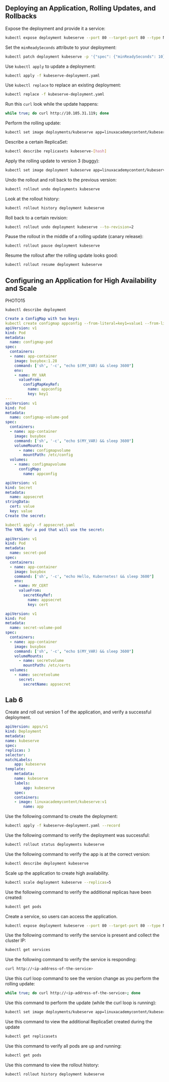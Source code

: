 
## Deploying an Application, Rolling Updates, and Rollbacks

Expose the deployment and provide it a service:

```bash
kubectl expose deployment kubeserve --port 80 --target-port 80 --type NodePort
```

Set the `minReadySeconds` attribute to your deployment:

```bash
kubectl patch deployment kubeserve -p '{"spec": {"minReadySeconds": 10}}'
```

Use `kubectl apply` to update a deployment:

```bash
kubectl apply -f kubeserve-deployment.yaml
```

Use `kubectl replace` to replace an existing deployment:

```bash
kubectl replace -f kubeserve-deployment.yaml
```

Run this `curl` look while the update happens:

```bash
while true; do curl http://10.105.31.119; done
```

Perform the rolling update:

```bash
kubectl set image deployments/kubeserve app=linuxacademycontent/kubeserve:v2 --v 6
```

Describe a certain ReplicaSet:

```bash
kubectl describe replicasets kubeserve-[hash]
```

Apply the rolling update to version 3 (buggy):

```bash
kubectl set image deployment kubeserve app=linuxacademycontent/kubeserve:v3
```

Undo the rollout and roll back to the previous version:

```bash
kubectl rollout undo deployments kubeserve
```

Look at the rollout history:

```bash
kubectl rollout history deployment kubeserve
```

Roll back to a certain revision:

```bash
kubectl rollout undo deployment kubeserve --to-revision=2
```

Pause the rollout in the middle of a rolling update (canary release):

```bash
kubectl rollout pause deployment kubeserve
```

Resume the rollout after the rolling update looks good:

```bash
kubectl rollout resume deployment kubeserve
```

## Configuring an Application for High Availability and Scale

PHOTO15

```kubectl describe deployment```

```yaml
Create a ConfigMap with two keys:
kubectl create configmap appconfig --from-literal=key1=value1 --from-literal=key2=value2
apiVersion: v1
kind: Pod
metadata:
  name: configmap-pod
spec:
  containers:
  - name: app-container
    image: busybox:1.28
    command: ['sh', '-c', "echo $(MY_VAR) && sleep 3600"]
    env:
    - name: MY_VAR
      valueFrom:
        configMapKeyRef:
          name: appconfig
          key: key1
---
apiVersion: v1
kind: Pod
metadata:
  name: configmap-volume-pod
spec:
  containers:
  - name: app-container
    image: busybox
    command: ['sh', '-c', "echo $(MY_VAR) && sleep 3600"]
    volumeMounts:
      - name: configmapvolume
        mountPath: /etc/config
  volumes:
    - name: configmapvolume
      configMap:
        name: appconfig
```

```yaml
apiVersion: v1
kind: Secret
metadata:
  name: appsecret
stringData:
  cert: value
  key: value
Create the secret:

kubectl apply -f appsecret.yaml
The YAML for a pod that will use the secret:

apiVersion: v1
kind: Pod
metadata:
  name: secret-pod
spec:
  containers:
  - name: app-container
    image: busybox
    command: ['sh', '-c', "echo Hello, Kubernetes! && sleep 3600"]
    env:
    - name: MY_CERT
      valueFrom:
        secretKeyRef:
          name: appsecret
          key: cert

apiVersion: v1
kind: Pod
metadata:
  name: secret-volume-pod
spec:
  containers:
  - name: app-container
    image: busybox
    command: ['sh', '-c', "echo $(MY_VAR) && sleep 3600"]
    volumeMounts:
      - name: secretvolume
        mountPath: /etc/certs
  volumes:
    - name: secretvolume
      secret:
        secretName: appsecret
```

## Lab 6

Create and roll out version 1 of the application, and verify a successful deployment.

```yaml
apiVersion: apps/v1
kind: Deployment
metadata:
name: kubeserve
spec:
replicas: 3
selector:
matchLabels:
    app: kubeserve
template:
    metadata:
    name: kubeserve
    labels:
        app: kubeserve
    spec:
    containers:
    - image: linuxacademycontent/kubeserve:v1
        name: app
```

Use the following command to create the deployment:

```bash
kubectl apply -f kubeserve-deployment.yaml --record
```

Use the following command to verify the deployment was successful:

```bash
kubectl rollout status deployments kubeserve
```

Use the following command to verify the app is at the correct version:

```bash
kubectl describe deployment kubeserve
```

Scale up the application to create high availability.

```bash
kubectl scale deployment kubeserve --replicas=5
```

Use the following command to verify the additional replicas have been created:

```bash
kubectl get pods
```

Create a service, so users can access the application.

```bash
kubectl expose deployment kubeserve --port 80 --target-port 80 --type NodePort
```

Use the following command to verify the service is present and collect the cluster IP:

```bash
kubectl get services
```

Use the following command to verify the service is responding:

```bash
curl http://<ip-address-of-the-service>
```

Use this curl loop command to see the version change as you perform the rolling update:

```bash
while true; do curl http://<ip-address-of-the-service>; done
```

Use this command to perform the update (while the curl loop is running):

```bash
kubectl set image deployments/kubeserve app=linuxacademycontent/kubeserve:v2 --v 6
```

Use this command to view the additional ReplicaSet created during the update

```bash
kubectl get replicasets
```

Use this command to verify all pods are up and running:

```bash
kubectl get pods
```

Use this command to view the rollout history:

```bash
kubectl rollout history deployment kubeserve
```
